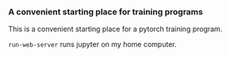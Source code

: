 ### A convenient starting place for training programs

This is a convenient starting place for a pytorch training program.

`run-web-server` runs jupyter on my home computer.

